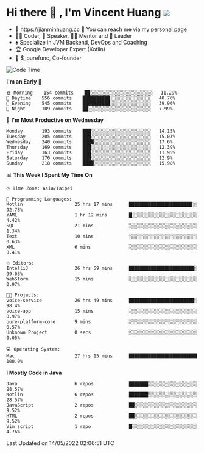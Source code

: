 # Hi there 👋 , I'm Vincent Huang ![](https://komarev.com/ghpvc/?username=Jian-Min-Huang)
- 💎 https://jianminhuang.cc 🙋 You can reach me via my personal page
- 👨‍💻 Coder, 🎤 Speaker, 👨‍🏫 Mentor and 🚀 Leader
- ♠️ Specialize in JVM Backend, DevOps and Coaching
- 🏆 Google Developer Expert (Kotlin)
- 💼 $_purefunc, Co-founder

<!--START_SECTION:waka-->
![Code Time](http://img.shields.io/badge/Code%20Time-0%20secs-blue)

**I'm an Early 🐤** 

```text
🌞 Morning    154 commits    ██░░░░░░░░░░░░░░░░░░░░░░░   11.29% 
🌆 Daytime    556 commits    ██████████░░░░░░░░░░░░░░░   40.76% 
🌃 Evening    545 commits    ██████████░░░░░░░░░░░░░░░   39.96% 
🌙 Night      109 commits    ██░░░░░░░░░░░░░░░░░░░░░░░   7.99%

```
📅 **I'm Most Productive on Wednesday** 

```text
Monday       193 commits    ███░░░░░░░░░░░░░░░░░░░░░░   14.15% 
Tuesday      205 commits    ███░░░░░░░░░░░░░░░░░░░░░░   15.03% 
Wednesday    240 commits    ████░░░░░░░░░░░░░░░░░░░░░   17.6% 
Thursday     169 commits    ███░░░░░░░░░░░░░░░░░░░░░░   12.39% 
Friday       163 commits    ███░░░░░░░░░░░░░░░░░░░░░░   11.95% 
Saturday     176 commits    ███░░░░░░░░░░░░░░░░░░░░░░   12.9% 
Sunday       218 commits    ████░░░░░░░░░░░░░░░░░░░░░   15.98%

```


📊 **This Week I Spent My Time On** 

```text
⌚︎ Time Zone: Asia/Taipei

💬 Programming Languages: 
Kotlin                   25 hrs 17 mins      ███████████████████████░░   92.78% 
YAML                     1 hr 12 mins        █░░░░░░░░░░░░░░░░░░░░░░░░   4.42% 
SQL                      21 mins             ░░░░░░░░░░░░░░░░░░░░░░░░░   1.34% 
Text                     10 mins             ░░░░░░░░░░░░░░░░░░░░░░░░░   0.63% 
XML                      6 mins              ░░░░░░░░░░░░░░░░░░░░░░░░░   0.41%

🔥 Editors: 
IntelliJ                 26 hrs 59 mins      ████████████████████████░   99.03% 
WebStorm                 15 mins             ░░░░░░░░░░░░░░░░░░░░░░░░░   0.97%

🐱‍💻 Projects: 
voice-service            26 hrs 49 mins      ████████████████████████░   98.4% 
voice-app                15 mins             ░░░░░░░░░░░░░░░░░░░░░░░░░   0.97% 
pure-platform-core       9 mins              ░░░░░░░░░░░░░░░░░░░░░░░░░   0.57% 
Unknown Project          0 secs              ░░░░░░░░░░░░░░░░░░░░░░░░░   0.05%

💻 Operating System: 
Mac                      27 hrs 15 mins      █████████████████████████   100.0%

```

**I Mostly Code in Java** 

```text
Java                     6 repos             ███████░░░░░░░░░░░░░░░░░░   28.57% 
Kotlin                   6 repos             ███████░░░░░░░░░░░░░░░░░░   28.57% 
JavaScript               2 repos             ██░░░░░░░░░░░░░░░░░░░░░░░   9.52% 
HTML                     2 repos             ██░░░░░░░░░░░░░░░░░░░░░░░   9.52% 
Vim script               1 repo              █░░░░░░░░░░░░░░░░░░░░░░░░   4.76%

```



 Last Updated on 14/05/2022 02:06:51 UTC
<!--END_SECTION:waka-->
